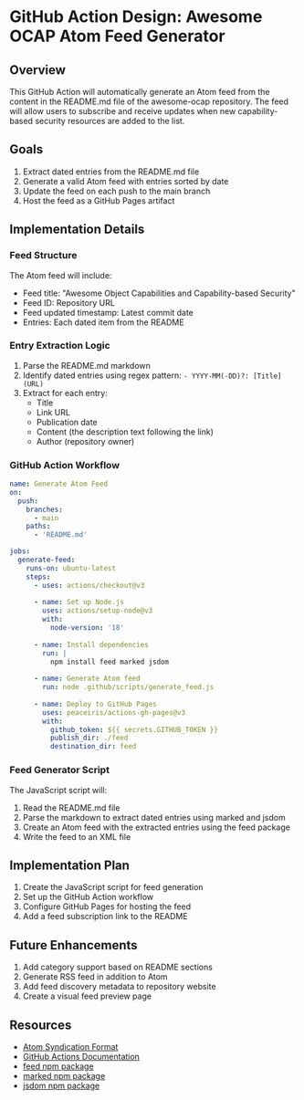 # GitHub Action Design: Awesome OCAP Atom Feed Generator

## Overview

This GitHub Action will automatically generate an Atom feed from the content in the README.md file of the awesome-ocap repository. The feed will allow users to subscribe and receive updates when new capability-based security resources are added to the list.

## Goals

1. Extract dated entries from the README.md file
2. Generate a valid Atom feed with entries sorted by date
3. Update the feed on each push to the main branch
4. Host the feed as a GitHub Pages artifact

## Implementation Details

### Feed Structure

The Atom feed will include:
- Feed title: "Awesome Object Capabilities and Capability-based Security"
- Feed ID: Repository URL
- Feed updated timestamp: Latest commit date
- Entries: Each dated item from the README

### Entry Extraction Logic

1. Parse the README.md markdown
2. Identify dated entries using regex pattern: `- YYYY-MM(-DD)?: [Title](URL)`
3. Extract for each entry:
   - Title
   - Link URL
   - Publication date
   - Content (the description text following the link)
   - Author (repository owner)

### GitHub Action Workflow

```yaml
name: Generate Atom Feed
on:
  push:
    branches:
      - main
    paths:
      - 'README.md'

jobs:
  generate-feed:
    runs-on: ubuntu-latest
    steps:
      - uses: actions/checkout@v3
      
      - name: Set up Node.js
        uses: actions/setup-node@v3
        with:
          node-version: '18'
          
      - name: Install dependencies
        run: |
          npm install feed marked jsdom
          
      - name: Generate Atom feed
        run: node .github/scripts/generate_feed.js
        
      - name: Deploy to GitHub Pages
        uses: peaceiris/actions-gh-pages@v3
        with:
          github_token: ${{ secrets.GITHUB_TOKEN }}
          publish_dir: ./feed
          destination_dir: feed
```

### Feed Generator Script

The JavaScript script will:
1. Read the README.md file
2. Parse the markdown to extract dated entries using marked and jsdom
3. Create an Atom feed with the extracted entries using the feed package
4. Write the feed to an XML file

## Implementation Plan

1. Create the JavaScript script for feed generation
2. Set up the GitHub Action workflow
3. Configure GitHub Pages for hosting the feed
4. Add a feed subscription link to the README

## Future Enhancements

1. Add category support based on README sections
2. Generate RSS feed in addition to Atom
3. Add feed discovery metadata to repository website
4. Create a visual feed preview page

## Resources

- [Atom Syndication Format](https://tools.ietf.org/html/rfc4287)
- [GitHub Actions Documentation](https://docs.github.com/en/actions)
- [feed npm package](https://www.npmjs.com/package/feed)
- [marked npm package](https://www.npmjs.com/package/marked)
- [jsdom npm package](https://www.npmjs.com/package/jsdom)
